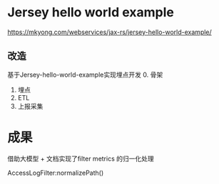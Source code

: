 # Jersey hello world example

https://mkyong.com/webservices/jax-rs/jersey-hello-world-example/




## 改造
基于Jersey-hello-world-example实现埋点开发
0. 骨架
1. 埋点
2. ETL
3. 上报采集


# 成果
借助大模型 + 文档实现了filter metrics 的归一化处理

AccessLogFilter:normalizePath()
